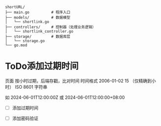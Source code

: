 ```
shortURL/
├── main.go          # 程序入口
├── models/          # 数据模型
│   └── shortlink.go
├── controllers/     # 控制器（处理业务逻辑）
│   └── shortlink_controller.go
├── storage/         # 数据库层
│   └── storage.go
└── go.mod
```

# ToDo添加过期时间
页面 按小时过期，后端存戳，比对时间
时间格式 2006-01-02 15 （仅精确到小时）
ISO 8601 字符串

如 2024-06-01T12:00:00Z 或 2024-06-01T12:00:00+08:00
-[ ] 添加过期时间

-[ ] 添加密码验证